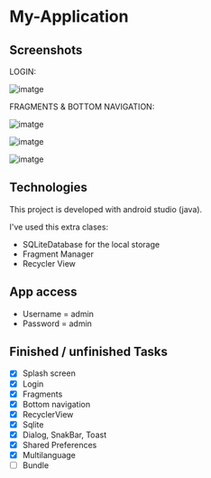 # My-Application

## Screenshots
LOGIN:
 
![imatge](https://user-images.githubusercontent.com/48924693/140172463-4da574bc-5bc1-4b55-83a7-99b24b62e9e3.png)

FRAGMENTS & BOTTOM NAVIGATION:

![imatge](https://user-images.githubusercontent.com/48924693/148794504-e294da97-ad15-4750-b8e9-1db94acd03ee.png)


![imatge](https://user-images.githubusercontent.com/48924693/140173206-2d1a0931-57f5-4b98-819b-5bf709d03ce4.png)


![imatge](https://user-images.githubusercontent.com/48924693/140173301-b2780117-8d4b-4346-8244-c65c97ab6d0b.png)



## Technologies
This project is developed with android studio (java).

I've used this extra clases:

* SQLiteDatabase for the local storage
* Fragment Manager
* Recycler View

## App access
* Username = admin
* Password = admin
 
## Finished / unfinished Tasks
- [x] Splash screen
- [x] Login
- [x] Fragments
- [x] Bottom navigation
- [x] RecyclerView
- [x] Sqlite
- [x] Dialog, SnakBar, Toast
- [x] Shared Preferences
- [x] Multilanguage
- [ ] Bundle 

